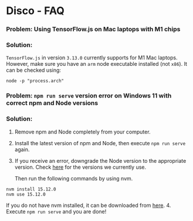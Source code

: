# Disco - FAQ

### Problem:  Using TensorFlow.js on Mac laptops with M1 chips

### Solution:

`TensorFlow.js` in version `3.13.0` currently supports for M1 Mac laptops. However, make sure you have an `arm` node executable installed (not `x86`). It can be checked using:

```
node -p "process.arch"
```
### Problem:  `npm run serve` version error on Windows 11 with correct npm and Node versions

### Solution:

1. Remove npm and Node completely from your computer.
2. Install the latest version of npm and Node, then execute `npm run serve` again.
3. If you receive an error, downgrade the Node version to the appropriate version. Check [here](https://github.com/epfml/disco/blob/b133bd598a6f65e5bb6a56e21106bf6a7abdda90/mobile-browser-based-version/README.md?plain=1#L47-L51 "here") for the versions we currently use. 

	Then run the following commands by using nvm.
```
nvm install 15.12.0 
nvm use 15.12.0 
```
If you do not have nvm installed, it can be downloaded from [here](https://github.com/coreybutler/nvm-windows "here").
4. Execute `npm run serve` and you are done!